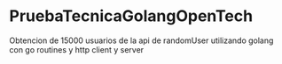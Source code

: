# PruebaTecnicaGolangOpenTech
Obtencion de 15000 usuarios de la api de randomUser utilizando golang con go routines y http client y server
